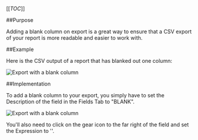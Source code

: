 [[_TOC_]]

##Purpose

Adding a blank column on export is a great way to ensure that a CSV export of your report is more readable and easier to work with. 

##Example

Here is the CSV output of a report that has blanked out one column:

![Export with a blank column](http://wiki.izenda.us/Guides/Developer-Links-and-Guides/blank-column-csv.png)

##Implementation

To add a blank column to your export, you simply have to set the Description of the field in the Fields Tab to "BLANK".

![Export with a blank column](http://wiki.izenda.us/Guides/Developer-Links-and-Guides/Blank-Column.png)

You'll also need to click on the gear icon to the far right of the field and set the Expression to ''.